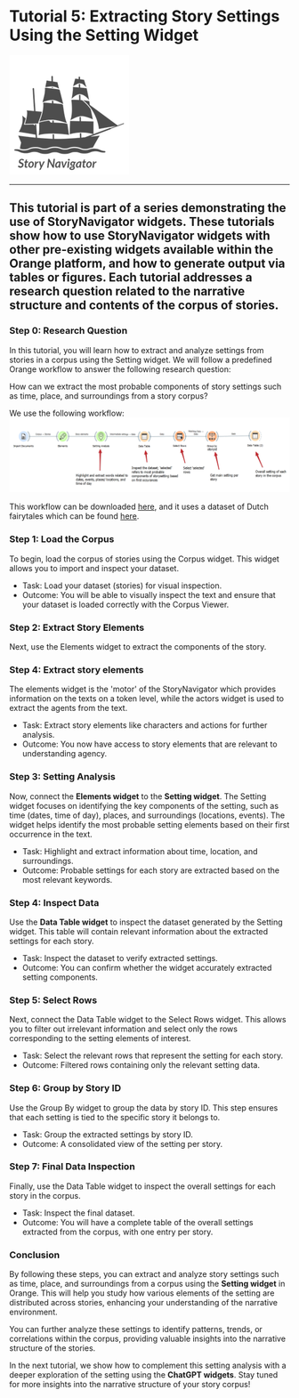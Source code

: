 # Tutorial 5: Extracting Story Settings Using the Setting Widget

![StoryNavigator Logo](../../doc/widgets/images/storynavigator_logo_small.png)

---
This tutorial is part of a series demonstrating the use of StoryNavigator widgets. These tutorials show how to use StoryNavigator widgets with other pre-existing widgets available within the Orange platform, and how to generate output via tables or figures. Each tutorial addresses a research question related to the narrative structure and contents of the corpus of stories.
---

### Step 0: Research Question
In this tutorial, you will learn how to extract and analyze settings from stories in a corpus using the Setting widget. We will follow a predefined Orange workflow to answer the following research question:

How can we extract the most probable components of story settings such as time, place, and surroundings from a story corpus?

We use the following workflow:
![Workflow](../../doc/widgets/images/setting_widget.png)

This workflow can be downloaded [here](../../doc/widgets/workflows/), and it uses a dataset of Dutch fairytales which can be found [here](../../doc/widgets/fairytales/).

### Step 1: Load the Corpus
To begin, load the corpus of stories using the Corpus widget. This widget allows you to import and inspect your dataset.

- Task: Load your dataset (stories) for visual inspection.
- Outcome: You will be able to visually inspect the text and ensure that your dataset is loaded correctly with the Corpus Viewer.

### Step 2: Extract Story Elements
Next, use the Elements widget to extract the components of the story.

### Step 4: Extract story elements
The elements widget is the 'motor' of the StoryNavigator which provides information on the texts on a token level, while the actors widget is used to extract the agents from the text.

- Task: Extract story elements like characters and actions for further analysis.
- Outcome: You now have access to story elements that are relevant to understanding agency.

### Step 3: Setting Analysis
Now, connect the **Elements widget** to the **Setting widget**. The Setting widget focuses on identifying the key components of the setting, such as time (dates, time of day), places, and surroundings (locations, events). The widget helps identify the most probable setting elements based on their first occurrence in the text.

- Task: Highlight and extract information about time, location, and surroundings.
- Outcome: Probable settings for each story are extracted based on the most relevant keywords.

### Step 4: Inspect Data
Use the **Data Table widget** to inspect the dataset generated by the Setting widget. This table will contain relevant information about the extracted settings for each story.

- Task: Inspect the dataset to verify extracted settings.
- Outcome: You can confirm whether the widget accurately extracted setting components.

### Step 5: Select Rows
Next, connect the Data Table widget to the Select Rows widget. This allows you to filter out irrelevant information and select only the rows corresponding to the setting elements of interest.

- Task: Select the relevant rows that represent the setting for each story.
- Outcome: Filtered rows containing only the relevant setting data.

### Step 6: Group by Story ID
Use the Group By widget to group the data by story ID. This step ensures that each setting is tied to the specific story it belongs to.

- Task: Group the extracted settings by story ID.
- Outcome: A consolidated view of the setting per story.

### Step 7: Final Data Inspection
Finally, use the Data Table widget to inspect the overall settings for each story in the corpus.

- Task: Inspect the final dataset.
- Outcome: You will have a complete table of the overall settings extracted from the corpus, with one entry per story.

### Conclusion
By following these steps, you can extract and analyze story settings such as time, place, and surroundings from a corpus using the **Setting widget** in Orange. This will help you study how various elements of the setting are distributed across stories, enhancing your understanding of the narrative environment. 

You can further analyze these settings to identify patterns, trends, or correlations within the corpus, providing valuable insights into the narrative structure of the stories.

In the next tutorial, we show how to complement this setting analysis with a deeper exploration of the setting using the **ChatGPT widgets**. Stay tuned for more insights into the narrative structure of your story corpus! 